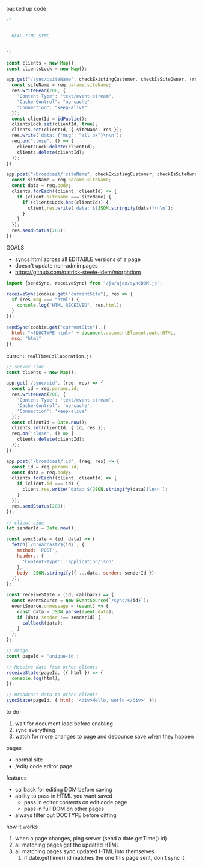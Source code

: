 backed up code
```js
/*


  REAL-TIME SYNC


*/

const clients = new Map();
const clientsLock = new Map();

app.get("/sync/:siteName", checkExistingCustomer, checkIsSiteOwner, (req, res) => {
  const siteName = req.params.siteName;
  res.writeHead(200, {
    "Content-Type": "text/event-stream",
    "Cache-Control": "no-cache",
    "Connection": "keep-alive"
  });
  const clientId = idPublic();
  clientsLock.set(clientId, true);
  clients.set(clientId, { siteName, res });
  res.write(`data: {"msg": "all ok"}\n\n`);
  req.on("close", () => {
    clientsLock.delete(clientId);
    clients.delete(clientId);
  });
});

app.post("/broadcast/:siteName", checkExistingCustomer, checkIsSiteOwner, (req, res) => {
  const siteName = req.params.siteName;
  const data = req.body;
  clients.forEach((client, clientId) => {
    if (client.siteName === siteName) {
      if (clientsLock.has(clientId)) {
        client.res.write(`data: ${JSON.stringify(data)}\n\n`);
      }
    }
  });
  res.sendStatus(200);
});
```

GOALS
- syncs html across all EDITABLE versions of a page
- doesn't update non-admin pages
- https://github.com/patrick-steele-idem/morphdom

```js
import {sendSync, receiveSync} from "/js/ajax/syncDOM.js";

receiveSync(cookie.get("currentSite"), res => {
  if (res.msg === "html") {
    console.log("HTML RECEIVED", res.html);
  }
});

sendSync(cookie.get("currentSite"), {
  html: "<!DOCTYPE html>" + document.documentElement.outerHTML,
  msg: "html"
});
```


current: `realTimeCollaboration.js`

```js
// server side
const clients = new Map();

app.get('/sync/:id', (req, res) => {
  const id = req.params.id;
  res.writeHead(200, {
    'Content-Type': 'text/event-stream',
    'Cache-Control': 'no-cache',
    'Connection': 'keep-alive'
  });
  const clientId = Date.now();
  clients.set(clientId, { id, res });
  req.on('close', () => {
    clients.delete(clientId);
  });
});

app.post('/broadcast/:id', (req, res) => {
  const id = req.params.id;
  const data = req.body;
  clients.forEach((client, clientId) => {
    if (client.id === id) {
      client.res.write(`data: ${JSON.stringify(data)}\n\n`);
    }
  });
  res.sendStatus(200);
});

// client side
let senderId = Date.now();

const syncState = (id, data) => {
  fetch(`/broadcast/${id}`, {
    method: 'POST',
    headers: {
      'Content-Type': 'application/json'
    },
    body: JSON.stringify({ ...data, sender: senderId })
  });
};

const receiveState = (id, callback) => {
  const eventSource = new EventSource(`/sync/${id}`);
  eventSource.onmessage = (event) => {
    const data = JSON.parse(event.data);
    if (data.sender !== senderId) {
      callback(data);
    }
  };
};

// usage
const pageId = 'unique-id';

// Receive data from other clients
receiveState(pageId, ({ html }) => {
  console.log(html);
});

// Broadcast data to other clients
syncState(pageId, { html: '<div>Hello, world!</div>' });
```

to do
1. wait for document load before enabling
2. sync everything
3. watch for more changes to page and debounce save when they happen

pages
- normal site
- /edit/ code editor page

features
- callback for editing DOM before saving
- ability to pass in HTML you want saved
	- pass in editor contents on edit code page
	- pass in full DOM on other pages
- always filter out DOCTYPE before diffing

how it works
1. when a page changes, ping server (send a date.getTime() id)
2. all matching pages get the updated HTML
3. all matching pages sync updated HTML into themselves
	1. if date.getTime() id matches the one this page sent, don't sync it
